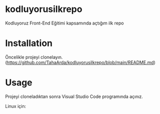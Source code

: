 # kodluyorusilkrepo
Kodluyoruz Front-End Eğitimi kapsamında açtığım ilk repo

# Installation
Öncelikle projeyi clonelayın. (https://github.com/TahaArda/kodluyorusilkrepo/blob/main/README.md)

# Usage
Projeyi cloneladıktan sonra Visual Studio Code programında açınız.

Linux için:
